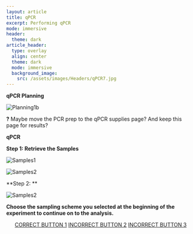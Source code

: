 ```yaml
---
layout: article
title: qPCR
excerpt: Performing qPCR
mode: immersive
header:
  theme: dark
article_header:
  type: overlay
  align: center
  theme: dark
  mode: immersive
  background_image:
    src: /assets/images/Headers/qPCR7.jpg
---
```


**qPCR Planning**

![Planning1b](/assets/images/BIG-QPCR/Planning1b.jpg)  


**?** Maybe move the PCR prep to the qPCR supplies page? And keep this page for results?


**qPCR**

**Step 1: Retrieve the Samples**


![Samples1](/assets/images/BIG-QPCR/Samples1.jpg)  

![Samples2](/assets/images/BIG-QPCR/Samples2.jpg)     


**Step 2: **

![Samples2](/assets/images/BIG-QPCR/Samples2.jpg)     


**Choose the sampling scheme you selected at the beginning of the experiment to continue on to the analysis.**

<p align="center">
<a class="button button--outline-primary button--pill" href="HorizontalAnalysis1">CORRECT BUTTON 1</a> <a class="button button--outline-primary button--pill" href="HorizontalAnalysis2">INCORRECT BUTTON 2</a> <a class="button button--outline-primary button--pill" href="HorizontalAnalysis2">INCORRECT BUTTON 3</a></p>